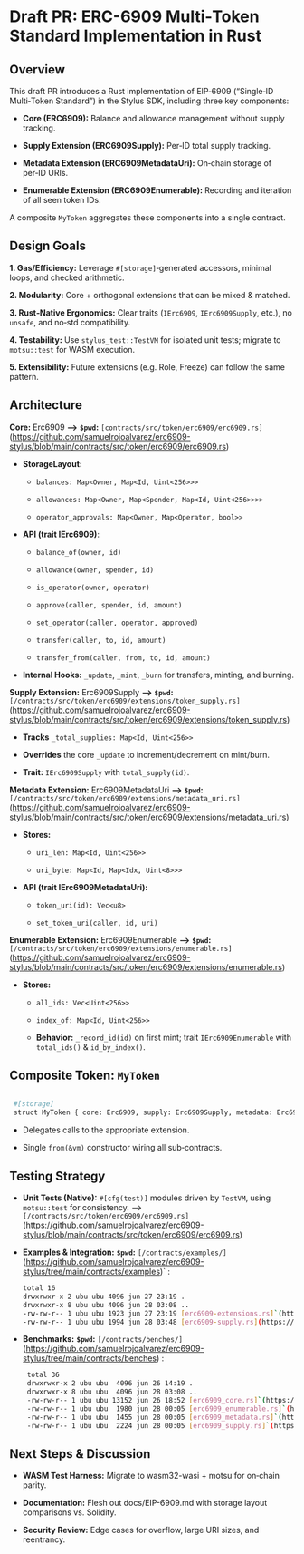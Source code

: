 # Draft PR: ERC-6909 Multi‐Token Standard Implementation in Rust

## Overview

This draft PR introduces a Rust implementation of EIP‑6909 (“Single‑ID Multi‑Token Standard”) in the Stylus SDK, including three key components:

- **Core (ERC6909):** Balance and allowance management without supply tracking.

- **Supply Extension (ERC6909Supply):** Per‑ID total supply tracking.

- **Metadata Extension (ERC6909MetadataUri):** On‑chain storage of per‑ID URIs.

- **Enumerable Extension (ERC6909Enumerable):** Recording and iteration of all seen token IDs.

A composite `MyToken` aggregates these components into a single contract.

## Design Goals

**1. Gas/Efficiency:** Leverage `#[storage]`‐generated accessors, minimal loops, and checked arithmetic.

**2. Modularity:** Core + orthogonal extensions that can be mixed & matched.

**3. Rust‐Native Ergonomics:** Clear traits (`IErc6909`, `IErc6909Supply`, etc.), no `unsafe`, and no‐std compatibility.

**4. Testability:** Use `stylus_test::TestVM` for isolated unit tests; migrate to `motsu::test` for WASM execution.

**5. Extensibility:** Future extensions (e.g. Role, Freeze) can follow the same pattern.

## Architecture

**Core:** Erc6909  **-->** **`$pwd`:** `[contracts/src/token/erc6909/erc6909.rs]`(https://github.com/samuelrojoalvarez/erc6909-stylus/blob/main/contracts/src/token/erc6909/erc6909.rs)

- **StorageLayout:** 

    - `balances: Map<Owner, Map<Id, Uint<256>>>`

    - `allowances: Map<Owner, Map<Spender, Map<Id, Uint<256>>>>`

    - `operator_approvals: Map<Owner, Map<Operator, bool>>`

- **API (trait IErc6909)**:

    - `balance_of(owner, id)`

    - `allowance(owner, spender, id)`

    - `is_operator(owner, operator)`

    - `approve(caller, spender, id, amount)`

    - `set_operator(caller, operator, approved)`

    - `transfer(caller, to, id, amount)`

    - `transfer_from(caller, from, to, id, amount)`

- **Internal Hooks:** `_update`, `_mint`, `_burn` for transfers, minting, and burning.

**Supply Extension:** Erc6909Supply **-->** **`$pwd`:** `[/contracts/src/token/erc6909/extensions/token_supply.rs]`(https://github.com/samuelrojoalvarez/erc6909-stylus/blob/main/contracts/src/token/erc6909/extensions/token_supply.rs)

  - **Tracks** `_total_supplies: Map<Id, Uint<256>>`

  - **Overrides** the core `_update` to increment/decrement on mint/burn.

  - **Trait:** `IErc6909Supply` with `total_supply(id)`.

**Metadata Extension:** Erc6909MetadataUri  **-->** **`$pwd`:** `[/contracts/src/token/erc6909/extensions/metadata_uri.rs]`(https://github.com/samuelrojoalvarez/erc6909-stylus/blob/main/contracts/src/token/erc6909/extensions/metadata_uri.rs)

- **Stores:**

    - `uri_len: Map<Id, Uint<256>>`

    - `uri_byte: Map<Id, Map<Idx, Uint<8>>>`

- **API (trait IErc6909MetadataUri):** 

    - `token_uri(id): Vec<u8>`

    - `set_token_uri(caller, id, uri)`

**Enumerable Extension:** Erc6909Enumerable **-->** **`$pwd`:** `[/contracts/src/token/erc6909/extensions/enumerable.rs]`(https://github.com/samuelrojoalvarez/erc6909-stylus/blob/main/contracts/src/token/erc6909/extensions/enumerable.rs)

- **Stores:**

    - `all_ids: Vec<Uint<256>>`

    - `index_of: Map<Id, Uint<256>>`

  - **Behavior:** `_record_id(id)` on first mint; trait `IErc6909Enumerable` with `total_ids()` & `id_by_index()`.

## **Composite Token:** `MyToken`

   ```bash

    #[storage]
    struct MyToken { core: Erc6909, supply: Erc6909Supply, metadata: Erc6909MetadataUri, enumerable: Erc6909Enumerable }
   ```
    
- Delegates calls to the appropriate extension.
        
- Single `from(&vm)` constructor wiring all sub‐contracts.
    

## **Testing Strategy**

- **Unit Tests (Native):** `#[cfg(test)]` modules driven by `TestVM`, using `motsu::test` for consistency. --> `[/contracts/src/token/erc6909/erc6909.rs]`(https://github.com/samuelrojoalvarez/erc6909-stylus/blob/main/contracts/src/token/erc6909/erc6909.rs)

- **Examples & Integration:** **`$pwd`:** `[/contracts/examples/]`(https://github.com/samuelrojoalvarez/erc6909-stylus/tree/main/contracts/examples)` :
     ```bash
    total 16
    drwxrwxr-x 2 ubu ubu 4096 jun 27 23:19 .
    drwxrwxr-x 8 ubu ubu 4096 jun 28 03:08 ..
    -rw-rw-r-- 1 ubu ubu 1923 jun 27 23:19 [erc6909-extensions.rs]`(https://github.com/samuelrojoalvarez/erc6909-stylus/blob/main/contracts/examples/erc6909-extensions.rs)
    -rw-rw-r-- 1 ubu ubu 1994 jun 28 03:48 [erc6909-supply.rs](https://github.com/samuelrojoalvarez/erc6909-stylus/blob/main/contracts/examples/erc6909-supply.rs)
   ```

- **Benchmarks:** **`$pwd`:** `[/contracts/benches/]`(https://github.com/samuelrojoalvarez/erc6909-stylus/tree/main/contracts/benches) : 

   ```bash
    total 36
    drwxrwxr-x 2 ubu ubu  4096 jun 26 14:19 .
    drwxrwxr-x 8 ubu ubu  4096 jun 28 03:08 ..
    -rw-rw-r-- 1 ubu ubu 13152 jun 26 18:52 [erc6909_core.rs]`(https://github.com/samuelrojoalvarez/erc6909-stylus/blob/main/contracts/benches/erc6909_core.rs)
    -rw-rw-r-- 1 ubu ubu  1980 jun 28 00:05 [erc6909_enumerable.rs]`(https://github.com/samuelrojoalvarez/erc6909-stylus/blob/main/contracts/benches/erc6909_enumerable.rs)
    -rw-rw-r-- 1 ubu ubu  1455 jun 28 00:05 [erc6909_metadata.rs]`(https://github.com/samuelrojoalvarez/erc6909-stylus/blob/main/contracts/benches/erc6909_metadata.rs)
    -rw-rw-r-- 1 ubu ubu  2224 jun 28 00:05 [erc6909_supply.rs]`(https://github.com/samuelrojoalvarez/erc6909-stylus/blob/main/contracts/benches/erc6909_supply.rs)
   ```

## **Next Steps & Discussion**

- **WASM Test Harness:** Migrate to wasm32-wasi + motsu for on‐chain parity.

- **Documentation:** Flesh out docs/EIP-6909.md with storage layout comparisons vs. Solidity.

- **Security Review:** Edge cases for overflow, large URI sizes, and reentrancy.
